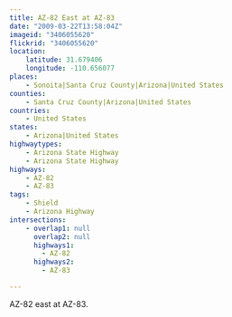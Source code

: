 ```yaml
---
title: AZ-82 East at AZ-83
date: "2009-03-22T13:58:04Z"
imageid: "3406055620"
flickrid: "3406055620"
location:
    latitude: 31.679406
    longitude: -110.656077
places:
    - Sonoita|Santa Cruz County|Arizona|United States
counties:
    - Santa Cruz County|Arizona|United States
countries:
    - United States
states:
    - Arizona|United States
highwaytypes:
    - Arizona State Highway
    - Arizona State Highway
highways:
    - AZ-82
    - AZ-83
tags:
    - Shield
    - Arizona Highway
intersections:
    - overlap1: null
      overlap2: null
      highways1:
        - AZ-82
      highways2:
        - AZ-83

---
```

AZ-82 east at AZ-83.